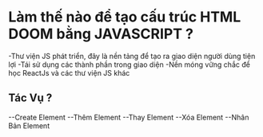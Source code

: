 # Làm thế nào để tạo cấu trúc HTML DOOM bằng JAVASCRIPT ?
-Thư viện JS phát triển, đây là nền tảng để tạo ra giao diện người dùng tiện lợi
-Tái sử dụng các thành phần trong giao diện
-Nền móng vững chắc để học ReactJs và các thư viện JS khác

## Tác Vụ ?
--Create Element
--Thêm Element
--Thay Element
--Xóa Element
--Nhân Bản Element

